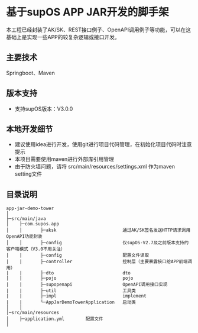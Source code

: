 # 基于supOS APP JAR开发的脚手架
本工程已经封装了AK/SK、REST接口例子、OpenAPI调用例子等功能，可以在这基础上是实现一些APP的较复杂逻辑或接口开发。

## 主要技术
Springboot、Maven

## 版本支持
* 支持supOS版本：V3.0.0

## 本地开发细节
* 建议使用idea进行开发，使用git进行项目代码管理，在初始化项目代码时注意提示
* 本项目需要使用maven进行外部库引用管理
* 由于防火墙问题，请将 src/main/resources/settings.xml 作为maven setting文件

## 目录说明
```
app-jar-demo-tower
│ 
├─src/main/java
│    ├─com.supos.app    
│    │       ├─aksk                         通过AK/SK签名发送HTTP请求调用OpenAPI功能封装
│    │       ├─config                       仅supOS-V2.7及之前版本支持的客户端模式（V3.0不用关注）
|    |       ├─config                       配置文件读取 
|    |       ├─controller                   控制层（主要暴露接口给APP前端调用）
|    |       ├─dto                          dto
|    |       ├─pojo                         pojo
|    |       ├─supopenapi                   OpenAPI调用接口实现
|    |       ├─util                         工具类
|    |       ├─impl                         implement
|    |       └─AppJarDemoTowerApplication   启动类
│    │ 
│─src/main/resources 
│    ├─application.yml        配置文件
│ 
```